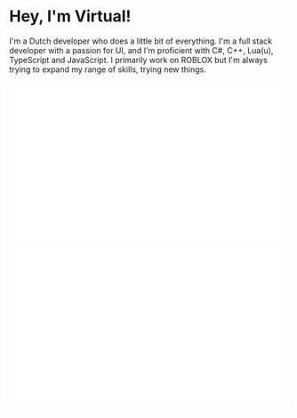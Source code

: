 # Hey, I'm Virtual!

I'm a Dutch developer who does a little bit of everything. I'm a full stack developer with a passion for UI, and I'm proficient with C#, C++, Lua(u), TypeScript and JavaScript. 
I primarily work on ROBLOX but I'm always trying to expand my range of skills, trying new things.

![](https://raw.githubusercontent.com/VirtualButFake/stats/master/generated/overview.svg#gh-dark-mode-only)
![](https://raw.githubusercontent.com/VirtualButFake/stats/master/generated/languages.svg#gh-dark-mode-only)
